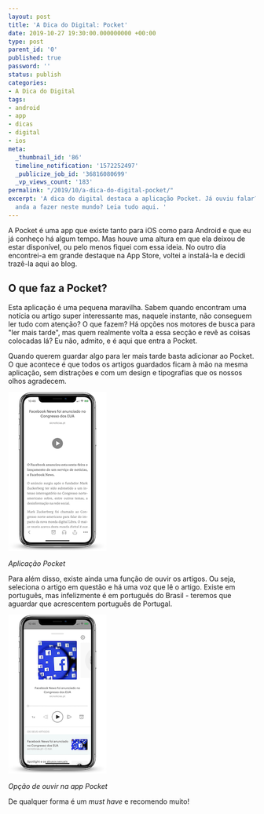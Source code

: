 ```yaml
---
layout: post
title: 'A Dica do Digital: Pocket'
date: 2019-10-27 19:30:00.000000000 +00:00
type: post
parent_id: '0'
published: true
password: ''
status: publish
categories:
- A Dica do Digital
tags:
- android
- app
- dicas
- digital
- ios
meta:
  _thumbnail_id: '86'
  timeline_notification: '1572252497'
  _publicize_job_id: '36816080699'
  _vp_views_count: '183'
permalink: "/2019/10/a-dica-do-digital-pocket/"
excerpt: 'A dica do digital destaca a aplicação Pocket. Já ouviu falar? Não? O que
  anda a fazer neste mundo? Leia tudo aqui. '
---
```

<!-- wp:paragraph -->

A Pocket é uma app que existe tanto para iOS como para Android e que eu já conheço há algum tempo. Mas houve uma altura em que ela deixou de estar disponível, ou pelo menos fiquei com essa ideia. No outro dia encontrei-a em grande destaque na App Store, voltei a instalá-la e decidi trazê-la aqui ao blog.

<!-- /wp:paragraph -->

<!-- wp:heading -->

## O que faz a Pocket?

<!-- /wp:heading -->

<!-- wp:paragraph -->

Esta aplicação é uma pequena maravilha. Sabem quando encontram uma notícia ou artigo super interessante mas, naquele instante, não conseguem ler tudo com atenção? O que fazem? Há opções nos motores de busca para "ler mais tarde", mas quem realmente volta a essa secção e revê as coisas colocadas lá? Eu não, admito, e é aqui que entra a Pocket.

<!-- /wp:paragraph -->

<!-- wp:paragraph -->

Quando querem guardar algo para ler mais tarde basta adicionar ao Pocket. O que acontece é que todos os artigos guardados ficam à mão na mesma aplicação, sem distrações e com um design e tipografias que os nossos olhos agradecem.

<!-- /wp:paragraph -->

<!-- wp:image {"align":"center","id":88,"sizeSlug":"large"} -->

![Aplicação Pocket](/assets/images/2019/10/smartmockups_k27f57h8pocket2-1.png?w=200)  

_Aplicação Pocket_

<!-- /wp:image -->

<!-- wp:paragraph -->

Para além disso, existe ainda uma função de ouvir os artigos. Ou seja, seleciona o artigo em questão e há uma voz que lê o artigo. Existe em português, mas infelizmente é em português do Brasil - teremos que aguardar que acrescentem português de Portugal.

<!-- /wp:paragraph -->

<!-- wp:image {"align":"center","id":89,"sizeSlug":"large"} -->

![Opção de ouvir na app Pocket](/assets/images/2019/10/smartmockups_k27f5mxupocket3.png?w=200)  

_Opção de ouvir na app Pocket_

<!-- /wp:image -->

<!-- wp:paragraph -->

De qualquer forma é um _must have_ e recomendo muito!
